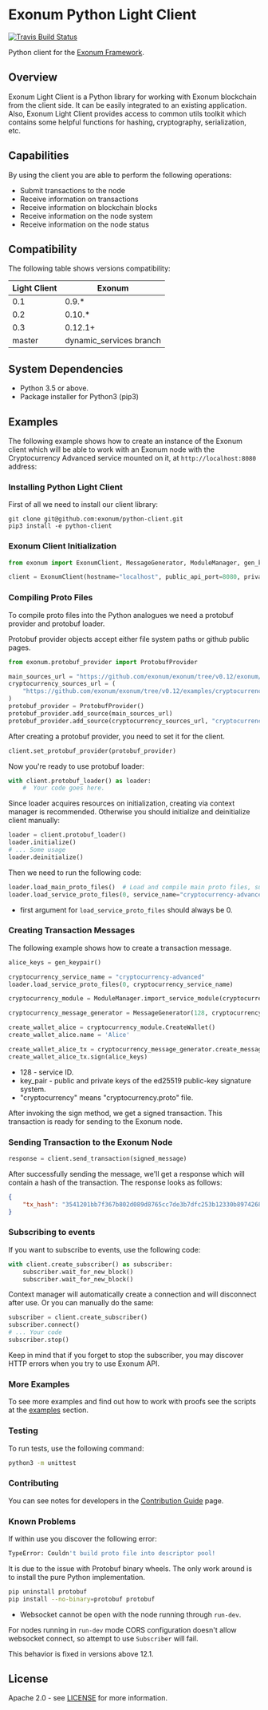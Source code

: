 # Exonum Python Light Client

[![Travis Build Status](https://travis-ci.com/exonum/python-client.svg?token=DyxSqsiCaQvPg4SYLXqu&branch=master)](https://travis-ci.com/exonum/python-client)

Python client for the [Exonum Framework][exonum].

## Overview

Exonum Light Client is a Python library for working with Exonum blockchain
from the client side. It can be easily integrated to an existing
application. Also, Exonum Light Client provides access to common utils
toolkit which contains some helpful functions for hashing, cryptography,
serialization, etc.

## Capabilities

By using the client you are able to perform the following operations:

- Submit transactions to the node
- Receive information on transactions
- Receive information on blockchain blocks
- Receive information on the node system
- Receive information on the node status

## Compatibility

The following table shows versions compatibility:  

| Light Client | Exonum                  |
|--------------|-------------------------|
| 0.1          | 0.9.*                   |
| 0.2          | 0.10.*                  |
| 0.3          | 0.12.1+                 |
| master       | dynamic_services branch |

## System Dependencies

- Python 3.5 or above.
- Package installer for Python3 (pip3)

## Examples

The following example shows how to create an instance of the Exonum client
which will be able to work with an Exonum node with the
Cryptocurrency Advanced service mounted on it, at `http://localhost:8080`
address:

### Installing Python Light Client

First of all we need to install our client library:

```shell
git clone git@github.com:exonum/python-client.git
pip3 install -e python-client
```

### Exonum Client Initialization

```python
from exonum import ExonumClient, MessageGenerator, ModuleManager, gen_keypair

client = ExonumClient(hostname="localhost", public_api_port=8080, private_api_port=8081, ssl=False)
```

### Compiling Proto Files

To compile proto files into the Python analogues we need a protobuf provider and protobuf loader.

Protobuf provider objects accept either file system paths or github public pages.

```python
from exonum.protobuf_provider import ProtobufProvider

main_sources_url = "https://github.com/exonum/exonum/tree/v0.12/exonum/src/proto/schema/exonum"
cryptocurrency_sources_url = (
    "https://github.com/exonum/exonum/tree/v0.12/examples/cryptocurrency-advanced/backend/src/proto"
)
protobuf_provider = ProtobufProvider()
protobuf_provider.add_source(main_sources_url)
protobuf_provider.add_source(cryptocurrency_sources_url, "cryptocurrency-advanced")
```

After creating a protobuf provider, you need to set it for the client.

```python
client.set_protobuf_provider(protobuf_provider)
```

Now you're ready to use protobuf loader:

```python
with client.protobuf_loader() as loader:
    #  Your code goes here.
```

Since loader acquires resources on initialization, creating via context manager is recommended.
Otherwise you should initialize and deinitialize client manually:

```python
loader = client.protobuf_loader()
loader.initialize()
# ... Some usage
loader.deinitialize()
```

Then we need to run the following code:

```python
loader.load_main_proto_files()  # Load and compile main proto files, such as `runtime.proto`, `consensus.proto`, etc.
loader.load_service_proto_files(0, service_name="cryptocurrency-advanced")  # Same for specific service.
```

- first argument for `load_service_proto_files` should always be 0.

### Creating Transaction Messages

The following example shows how to create a transaction message.

```python
alice_keys = gen_keypair()

cryptocurrency_service_name = "cryptocurrency-advanced"
loader.load_service_proto_files(0, cryptocurrency_service_name)

cryptocurrency_module = ModuleManager.import_service_module(cryptocurrency_service_name, "cryptocurrency")

cryptocurrency_message_generator = MessageGenerator(128, cryptocurrency_service_name, "cryptocurrency")

create_wallet_alice = cryptocurrency_module.CreateWallet()
create_wallet_alice.name = 'Alice'

create_wallet_alice_tx = cryptocurrency_message_generator.create_message(create_wallet_alice)
create_wallet_alice_tx.sign(alice_keys)
```

- 128 - service ID.
- key_pair - public and private keys of the ed25519 public-key signature
system.
- "cryptocurrency" means "cryptocurrency.proto" file.

After invoking the sign method, we get a signed transaction.
This transaction is ready for sending to the Exonum node.

### Sending Transaction to the Exonum Node

```python
response = client.send_transaction(signed_message)
```

After successfully sending the message, we'll get a response which will
contain a hash of the transaction. The response looks as follows:

```json
{
    "tx_hash": "3541201bb7f367b802d089d8765cc7de3b7dfc253b12330b8974268572c54c01"
}
```

### Subscribing to events

If you want to subscribe to events, use the following code:

```python
with client.create_subscriber() as subscriber:
    subscriber.wait_for_new_block()
    subscriber.wait_for_new_block()
```

Context manager will automatically create a connection and will disconnect after use.
Or you can manually do the same:

```python
subscriber = client.create_subscriber()
subscriber.connect()
# ... Your code
subscriber.stop()
```

Keep in mind that if you forget to stop the subscriber, you may discover HTTP
errors when you try to use Exonum API.

### More Examples

To see more examples and find out how to work with proofs see the scripts
at the [examples](examples) section.

### Testing

To run tests, use the following command:

```sh
python3 -m unittest
```

### Contributing

You can see notes for developers in the [Contribution Guide](CONTRIBUTING.md)
page.

### Known Problems

If within use you discover the following error:

```sh
TypeError: Couldn't build proto file into descriptor pool!
```

It is due to the issue with Protobuf binary wheels. The only work around is to
install the pure Python implementation.

```sh
pip uninstall protobuf
pip install --no-binary=protobuf protobuf
```

- Websocket cannot be open with the node running through `run-dev`.

For nodes running in `run-dev` mode CORS configuration doesn't allow websocket connect, so attempt to use `Subscriber` will fail.

This behavior is fixed in versions above 12.1.

## License

Apache 2.0 - see [LICENSE](LICENSE) for more information.

[exonum]: https://github.com/exonum/exonum
[protoc]: https://developers.google.com/protocol-buffers/docs/reference/python-generated

